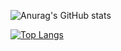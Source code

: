 ![Anurag's GitHub stats](https://github-readme-stats.vercel.app/api?username=voidycd&show_icons=true&theme=radical)

[![Top Langs](https://github-readme-stats.vercel.app/api/top-langs/?username=voidycd&layout=compact&theme=radical)](https://github.com/anuraghazra/github-readme-stats)
